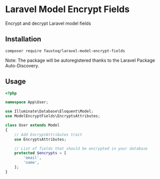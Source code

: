 # Laravel Model Encrypt Fields

Encrypt and decrypt Laravel model fields

## Installation

```
composer require faustoq/laravel-model-encrypt-fields
```

Note: The package will be autoregistered thanks to the Laravel Package Auto-Discovery.

## Usage

```php
<?php

namespace App\User;

use Illuminate\Database\Eloquent\Model;
use ModelEncryptFields\EncryptsAttributes;

class User extends Model
{
    // Add EncryptAttributes trait
    use EncryptsAttributes;

    // List of fields that should be encrypted in your database
    protected $encrypts = [
        'email',
        'name',
    ];
}

```
